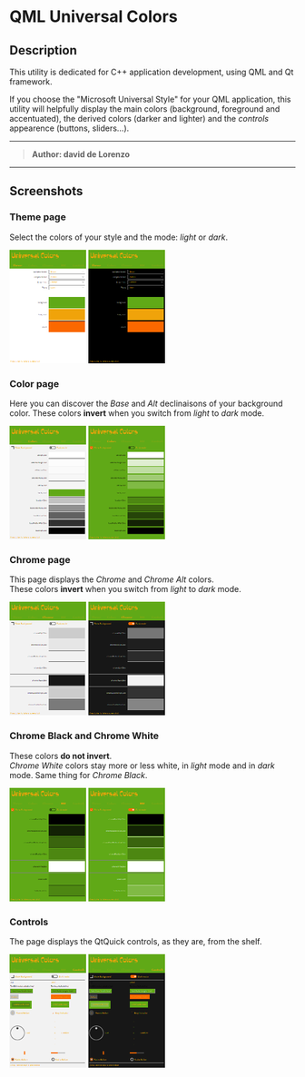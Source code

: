 # QML Universal Colors

## Description

This utility is dedicated for C++ application development, using QML and Qt framework.

If you choose the "Microsoft Universal Style" for your QML application, this utility will helpfully display the main colors (background, foreground and accentuated), the derived colors (darker and lighter) and the *controls* appearence (buttons, sliders...).

---

> **Author: david de Lorenzo**

---

## Screenshots

### Theme page

Select the colors of your style and the mode: *light* or *dark*. 

![theme light](Docs/thumb/GrAmOr-1-theme-light.png)
![theme light](Docs/thumb/GrAmOr-1-theme-dark.png)

### Color page

Here you can discover the *Base* and *Alt* declinaisons of your background color. These colors **invert** when you switch from *light* to *dark* mode.

![colors in light mode](Docs/thumb/GrAmOr-2-colors-light.png)
![colors with background](Docs/thumb/GrAmOr-2-colors-light-bg.png)

### Chrome page

This page displays the *Chrome* and *Chrome Alt* colors.  
These colors **invert** when you switch from *light* to *dark* mode.

![chrome light with background](Docs/thumb/GrAmOr-3-chrome-light.png)
![chrome dark with background](Docs/thumb/GrAmOr-3-chrome-dark.png)

### Chrome Black and Chrome White

These colors **do not invert**.  
*Chrome White* colors stay more or less white, in *light* mode and in *dark* mode.
Same thing for *Chrome Black*.

![chrome light](Docs/thumb/GrAmOr-4-chromebw-light-bg.png)
![chrome dark](Docs/thumb/GrAmOr-4-chromebw-dark-bg.png)

### Controls

The page displays the QtQuick controls, as they are, from the shelf.

![controls in light mode](Docs/thumb/GrAmOr-5-controls-light.png)
![controls in dark mode](Docs/thumb/GrAmOr-5-controls-dark.png)
